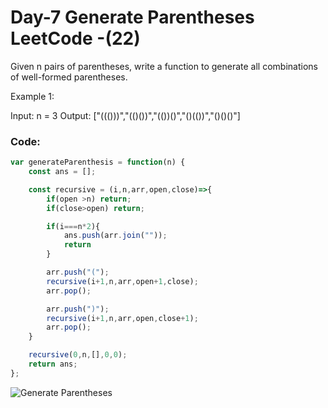 # Day-7 Generate Parentheses LeetCode -(22)

Given n pairs of parentheses, write a function to generate all combinations of well-formed parentheses.

Example 1:

Input: n = 3
Output: ["((()))","(()())","(())()","()(())","()()()"]

### Code:

```Javascript
var generateParenthesis = function(n) {
    const ans = [];

    const recursive = (i,n,arr,open,close)=>{
        if(open >n) return;
        if(close>open) return; 

        if(i===n*2){
            ans.push(arr.join(""));
            return
        }

        arr.push("(");
        recursive(i+1,n,arr,open+1,close);
        arr.pop();

        arr.push(")");
        recursive(i+1,n,arr,open,close+1);
        arr.pop();
    }

    recursive(0,n,[],0,0);
    return ans;
};
```

![Generate Parentheses](https://user-images.githubusercontent.com/96117746/221183487-9401627c-8127-47eb-b11f-330582e74e46.png)
